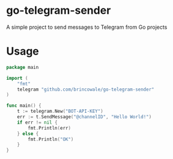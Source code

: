 # go-telegram-sender
A simple project to send messages to Telegram from Go projects

# Usage

```go
package main

import (
	"fmt"
	telegram "github.com/brincowale/go-telegram-sender"
)

func main() {
	t := telegram.New("BOT-API-KEY")
	err := t.SendMessage("@channelID", "Hello World!")
	if err != nil {
		fmt.Println(err)
	} else {
		fmt.Println("OK")
	}
}
```
